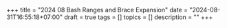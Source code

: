 +++
title = "2024 08 Bash Ranges and Brace Expansion"
date = "2024-08-31T16:55:18+07:00"
draft = true
tags = []
topics = []
description = ""
+++
